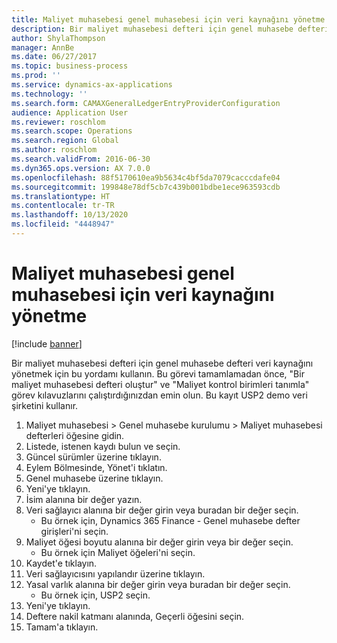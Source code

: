 ```yaml
---
title: Maliyet muhasebesi genel muhasebesi için veri kaynağını yönetme
description: Bir maliyet muhasebesi defteri için genel muhasebe defteri veri kaynağını yönetmek için bu yordamı kullanın.
author: ShylaThompson
manager: AnnBe
ms.date: 06/27/2017
ms.topic: business-process
ms.prod: ''
ms.service: dynamics-ax-applications
ms.technology: ''
ms.search.form: CAMAXGeneralLedgerEntryProviderConfiguration
audience: Application User
ms.reviewer: roschlom
ms.search.scope: Operations
ms.search.region: Global
ms.author: roschlom
ms.search.validFrom: 2016-06-30
ms.dyn365.ops.version: AX 7.0.0
ms.openlocfilehash: 88f5170610ea9b5634c4bf5da7079cacccdafe04
ms.sourcegitcommit: 199848e78df5cb7c439b001bdbe1ece963593cdb
ms.translationtype: HT
ms.contentlocale: tr-TR
ms.lasthandoff: 10/13/2020
ms.locfileid: "4448947"
---
```

# <a name="manage-a-data-source-for-the-cost-accounting-ledger"></a>Maliyet muhasebesi genel muhasebesi için veri kaynağını yönetme

[!include [banner](../../includes/banner.md)]

Bir maliyet muhasebesi defteri için genel muhasebe defteri veri kaynağını yönetmek için bu yordamı kullanın. Bu görevi tamamlamadan önce, "Bir maliyet muhasebesi defteri oluştur" ve "Maliyet kontrol birimleri tanımla" görev kılavuzlarını çalıştırdığınızdan emin olun. Bu kayıt USP2 demo veri şirketini kullanır.

1. Maliyet muhasebesi > Genel muhasebe kurulumu > Maliyet muhasebesi defterleri öğesine gidin.
2. Listede, istenen kaydı bulun ve seçin.
3. Güncel sürümler üzerine tıklayın.
4. Eylem Bölmesinde, Yönet'i tıklatın.
5. Genel muhasebe üzerine tıklayın.
6. Yeni'ye tıklayın.
7. İsim alanına bir değer yazın.
8. Veri sağlayıcı alanına bir değer girin veya buradan bir değer seçin.
    * Bu örnek için, Dynamics 365 Finance - Genel muhasebe defter girişleri'ni seçin.  
9. Maliyet öğesi boyutu alanına bir değer girin veya bir değer seçin.
    * Bu örnek için Maliyet öğeleri'ni seçin.  
10. Kaydet'e tıklayın.
11. Veri sağlayıcısını yapılandır üzerine tıklayın.
12. Yasal varlık alanına bir değer girin veya buradan bir değer seçin.
    * Bu örnek için, USP2 seçin.  
13. Yeni'ye tıklayın.
14. Deftere nakil katmanı alanında, Geçerli öğesini seçin.
15. Tamam'a tıklayın.

